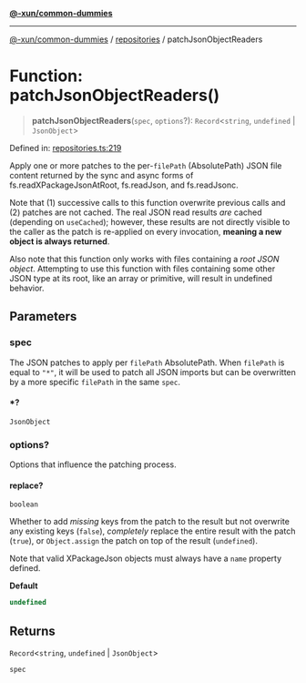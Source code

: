 [**@-xun/common-dummies**](../../README.md)

***

[@-xun/common-dummies](../../README.md) / [repositories](../README.md) / patchJsonObjectReaders

# Function: patchJsonObjectReaders()

> **patchJsonObjectReaders**(`spec`, `options`?): `Record`\<`string`, `undefined` \| `JsonObject`\>

Defined in: [repositories.ts:219](https://github.com/Xunnamius/test-utils/blob/039995fa2351ba5c0c6c5e9ddfd8589da9142bad/packages/common-dummies/src/repositories.ts#L219)

Apply one or more patches to the per-`filePath` (AbsolutePath) JSON
file content returned by the sync and async forms of
fs.readXPackageJsonAtRoot, fs.readJson, and
fs.readJsonc.

Note that (1) successive calls to this function overwrite previous calls and
(2) patches are not cached. The real JSON read results _are_ cached
(depending on `useCached`); however, these results are not directly visible
to the caller as the patch is re-applied on every invocation, **meaning a new
object is always returned**.

Also note that this function only works with files containing a _root JSON
object_. Attempting to use this function with files containing some other
JSON type at its root, like an array or primitive, will result in undefined
behavior.

## Parameters

### spec

The JSON patches to apply per `filePath` AbsolutePath. When
`filePath` is equal to `"*"`, it will be used to patch all JSON
imports but can be overwritten by a more specific `filePath` in the same
`spec`.

#### *?

`JsonObject`

### options?

Options that influence the patching process.

#### replace?

`boolean`

Whether to add _missing_ keys from the patch to the result but not
overwrite any existing keys (`false`), _completely_ replace the entire
result with the patch (`true`), or `Object.assign` the patch on top of
the result (`undefined`).

Note that valid XPackageJson objects must always have a `name`
property defined.

**Default**

```ts
undefined
```

## Returns

`Record`\<`string`, `undefined` \| `JsonObject`\>

`spec`

